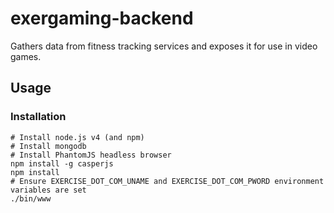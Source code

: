 # exergaming-backend

Gathers data from fitness tracking services and exposes it for use in video games.

## Usage

### Installation
```
# Install node.js v4 (and npm)
# Install mongodb
# Install PhantomJS headless browser
npm install -g casperjs
npm install
# Ensure EXERCISE_DOT_COM_UNAME and EXERCISE_DOT_COM_PWORD environment variables are set
./bin/www
```
